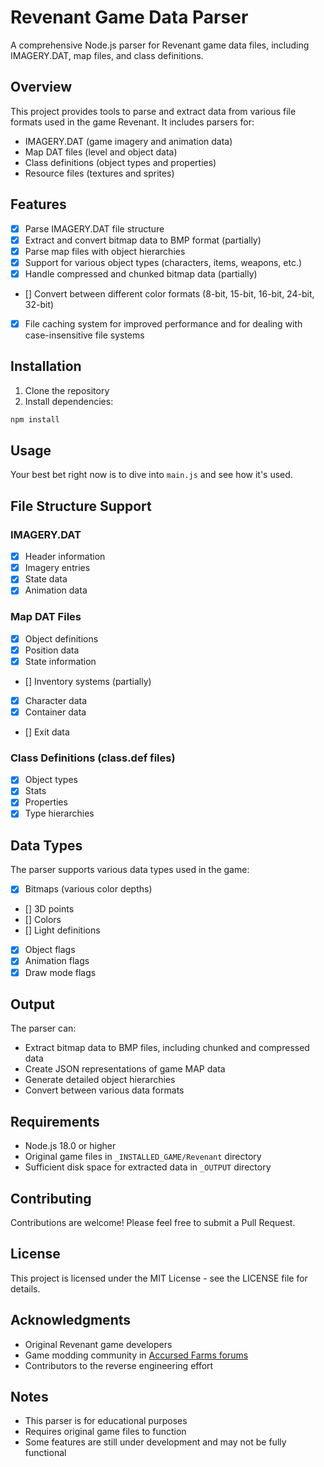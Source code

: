 # Revenant Game Data Parser

A comprehensive Node.js parser for Revenant game data files, including IMAGERY.DAT, map files, and class definitions.

## Overview

This project provides tools to parse and extract data from various file formats used in the game Revenant. It includes parsers for:

- IMAGERY.DAT (game imagery and animation data)
- Map DAT files (level and object data)
- Class definitions (object types and properties)
- Resource files (textures and sprites)

## Features

- [x] Parse IMAGERY.DAT file structure
- [x] Extract and convert bitmap data to BMP format  (partially)
- [x] Parse map files with object hierarchies
- [x] Support for various object types (characters, items, weapons, etc.)
- [x] Handle compressed and chunked bitmap data  (partially)
- [] Convert between different color formats (8-bit, 15-bit, 16-bit, 24-bit, 32-bit)
- [x] File caching system for improved performance and for dealing with case-insensitive file systems

## Installation

1. Clone the repository
2. Install dependencies:
```bash
npm install
```

## Usage

Your best bet right now is to dive into `main.js` and see how it's used.
## File Structure Support

### IMAGERY.DAT
- [x] Header information
- [x] Imagery entries
- [x] State data
- [x] Animation data

### Map DAT Files
- [x] Object definitions
- [x] Position data
- [x] State information
- [] Inventory systems (partially)
- [x] Character data
- [x] Container data
- [] Exit data

### Class Definitions (class.def files)
- [x] Object types
- [x] Stats
- [x] Properties
- [x] Type hierarchies

## Data Types

The parser supports various data types used in the game:

- [x] Bitmaps (various color depths)
- [] 3D points
- [] Colors
- [] Light definitions
- [x] Object flags
- [x] Animation flags
- [x] Draw mode flags

## Output

The parser can:
- Extract bitmap data to BMP files, including chunked and compressed data
- Create JSON representations of game MAP data
- Generate detailed object hierarchies
- Convert between various data formats

## Requirements

- Node.js 18.0 or higher
- Original game files in `_INSTALLED_GAME/Revenant` directory
- Sufficient disk space for extracted data in `_OUTPUT` directory

## Contributing

Contributions are welcome! Please feel free to submit a Pull Request.

## License

This project is licensed under the MIT License - see the LICENSE file for details.

## Acknowledgments

- Original Revenant game developers
- Game modding community in [Accursed Farms forums](https://www.accursedfarms.com/forums/topic/3301-revenant-maps/)
- Contributors to the reverse engineering effort

## Notes

- This parser is for educational purposes
- Requires original game files to function
- Some features are still under development and may not be fully functional